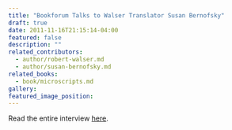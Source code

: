 ```yaml
---
title: "Bookforum Talks to Walser Translator Susan Bernofsky"
draft: true
date: 2011-11-16T21:15:14-04:00
featured: false
description: ""
related_contributors:
  - author/robert-walser.md
  - author/susan-bernofsky.md
related_books:
  - book/microscripts.md
gallery:
featured_image_position: 
---
```


Read the entire interview [here](http://www.bookforum.com/index.php?id=8628&pn=interview).

